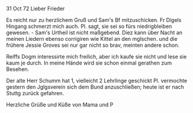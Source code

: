  31 Oct 72
Lieber Frieder

Es reicht nur zu herzlichem Gruß und Sam's Bf mitzuschicken. Fr Digels Hingang schmerzt mich auch. Pl. sagt, sie sei so fürs niedrigbleiben gewesen. - Sam's Urtheil ist nicht maßgebend. Diez kann über Nacht an meinen Liedern ebenso corrigiren wie Kittel an den mglschen. und die frühere Jessie Groves sei nur gar nicht so brav, meinten andere schon.

Reiffs Dogm interessirte mich freilich, aber ich kaufe sie nicht und lese sie kaum je durch. In meine Hände wird sie schon einmal gerathen zum Besehen.

Der alte Herr Schumm hat 1, vielleicht 2 Lehrlinge geschickt 
Pl. vermochte gestern den Jglgsverein sich dem Bund anzuschließen; heute ist er nach Stuttg zurück gefahren.

 Herzliche Grüße und Küße von Mama
 und P
